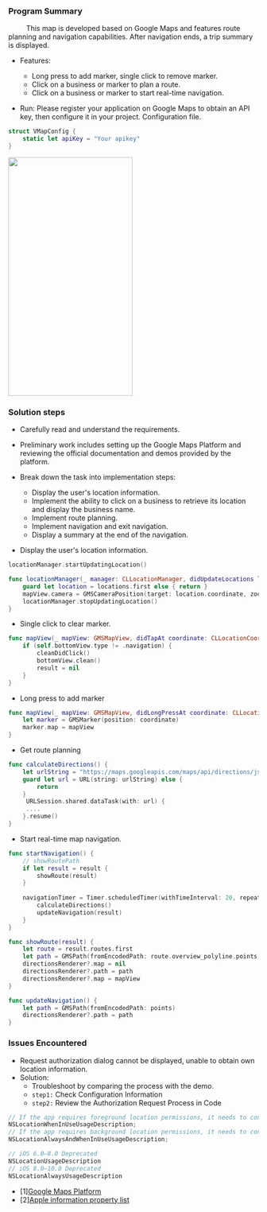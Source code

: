 ### Program Summary
&emsp; &emsp; This map is developed based on Google Maps and features route planning and navigation capabilities. After navigation ends, a trip summary is displayed.

- Features:
    + Long press to add marker, single click to remove marker.
    + Click on a business or marker to plan a route.
    + Click on a business or marker to start real-time navigation.

- Run:
Please register your application on Google Maps to obtain an API key, then configure it in your project. Configuration file.
```Swift
struct VMapConfig {
    static let apiKey = "Your apikey"
}
```
<img src="./Docs/readme.gif" width="250" height="480">

### Solution steps

- Carefully read and understand the requirements.
- Preliminary work includes setting up the Google Maps Platform and reviewing the official documentation and demos provided by the platform.
- Break down the task into implementation steps:
    + Display the user's location information.
    + Implement the ability to click on a business to retrieve its location and display the business name.
    + Implement route planning.
    + Implement navigation and exit navigation.
    + Display a summary at the end of the navigation.

- Display the user's location information.
```Swift
locationManager.startUpdatingLocation()

func locationManager(_ manager: CLLocationManager, didUpdateLocations locations: [CLLocation]) {
    guard let location = locations.first else { return }
    mapView.camera = GMSCameraPosition(target: location.coordinate, zoom: VMapDefaultStyle.normalZoom, bearing: 0, viewingAngle: 0)
    locationManager.stopUpdatingLocation()
}
```

- Single click to clear marker.
```Swift
func mapView(_ mapView: GMSMapView, didTapAt coordinate: CLLocationCoordinate2D) {
    if (self.bottomView.type != .navigation) {
        cleanDidClick()
        bottomView.clean()
        result = nil
    }
}
```

- Long press to add marker
```Swift
func mapView(_ mapView: GMSMapView, didLongPressAt coordinate: CLLocationCoordinate2D) {
    let marker = GMSMarker(position: coordinate)
    marker.map = mapView
}
```

- Get route planning
```Swift
func calculateDirections() {
    let urlString = "https://maps.googleapis.com/maps/api/directions/json?origin=${origin}&destination=${destination}&mode=driving&key=\(VMapConfig.apiKey)"
    guard let url = URL(string: urlString) else {
        return
    }
     URLSession.shared.dataTask(with: url) {
     ....
    }.resume()
}
```

- Start real-time map navigation.
```Swift
func startNavigation() {
    // showRoutePath
    if let result = result {
        showRoute(result)
    }
    
    navigationTimer = Timer.scheduledTimer(withTimeInterval: 20, repeats: true) {
        calculateDirections()
        updateNavigation(result)
    }
}

func showRoute(result) {
    let route = result.routes.first
    let path = GMSPath(fromEncodedPath: route.overview_polyline.points)
    directionsRenderer?.map = nil
    directionsRenderer?.path = path
    directionsRenderer?.map = mapView
}

func updateNavigation() {
    let path = GMSPath(fromEncodedPath: points)
    directionsRenderer?.path = path
}

```

### Issues Encountered

- Request authorization dialog cannot be displayed, unable to obtain own location information.
- Solution: 
  + Troubleshoot by comparing the process with the demo. 
  +  `step1:` Check Configuration Information
  +  `step2:` Review the Authorization Request Process in Code
  
```swift
// If the app requires foreground location permissions, it needs to configure
NSLocationWhenInUseUsageDescription;
// If the app requires background location permissions, it needs to configure
NSLocationAlwaysAndWhenInUseUsageDescription;

// iOS 6.0–8.0 Deprecated
NSLocationUsageDescription
// iOS 8.0–10.0 Deprecated
NSLocationAlwaysUsageDescription
```

- [1][Google Maps Platform](https://developers.google.com/maps/documentation/directions)
- [2][Apple information property list](https://developer.apple.com/documentation/bundleresources/information_property_list/nslocationusagedescription)